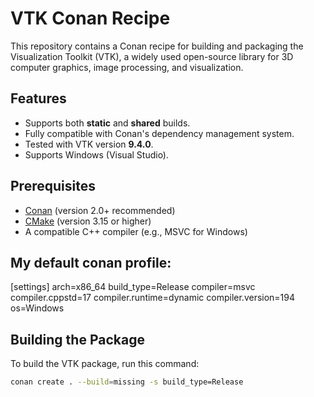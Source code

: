 # VTK Conan Recipe

This repository contains a Conan recipe for building and packaging the Visualization Toolkit (VTK), a widely used open-source library for 3D computer graphics, image processing, and visualization.

## Features
- Supports both **static** and **shared** builds.
- Fully compatible with Conan's dependency management system.
- Tested with VTK version **9.4.0**.
- Supports Windows (Visual Studio).

## Prerequisites
- [Conan](https://conan.io/) (version 2.0+ recommended)
- [CMake](https://cmake.org/) (version 3.15 or higher)
- A compatible C++ compiler (e.g., MSVC for Windows)
## My default conan profile:
[settings]
arch=x86_64
build_type=Release
compiler=msvc
compiler.cppstd=17
compiler.runtime=dynamic
compiler.version=194
os=Windows

## Building the Package
To build the VTK package, run this command:
```bash
conan create . --build=missing -s build_type=Release

